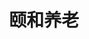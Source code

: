---
title: 颐和养老
description: 基于Vue和SSM的养老院管理系统。
cover: "./nursing-center.png"
projectType: 课程设计
productType: Web App
technologies: 
    - Vue
    - Element UI
    - Spring MVC
    - MyBatis
teamMembers:
    - Wenwei Lin
    - Binzhan Wang
    - Zonghui Wu
    - He Li
roles:
    - 前端开发
    - 后端开发
start: 2021-12
end: 2022-01
githubRepo: https://github.com/wenwei-lin/NursingCenter
---